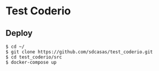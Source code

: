Test Coderio
=============


Deploy
------

    $ cd ~/
    $ git clone https://github.com/sdcasas/test_coderio.git
    $ cd test_coderio/src
    $ docker-compose up
